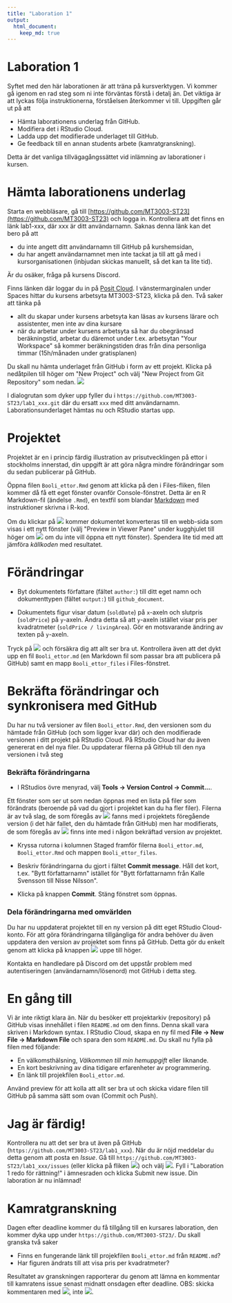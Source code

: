 ```yaml
---
title: "Laboration 1"
output:
  html_document:
    keep_md: true
---
```

# Laboration 1

Syftet med den här laborationen är att träna på kursverktygen. Vi kommer gå igenom en rad steg som ni inte förväntas förstå i detalj än. Det viktiga är att lyckas följa instruktionerna, förståelsen återkommer vi till. Uppgiften går ut på att

- Hämta laborationens underlag från GitHub.
- Modifiera det i RStudio Cloud.
- Ladda upp det modifierade underlaget till GitHub.
- Ge feedback till en annan students arbete (kamratgranskning).

Detta är det vanliga tillvägagångssättet vid inlämning av laborationer i kursen.

# Hämta laborationens underlag

Starta en webbläsare, gå till [https://github.com/MT3003-ST23](https://github.com/MT3003-ST23) och logga in. Kontrollera att det finns en länk lab1-xxx, där xxx är ditt användarnamn. Saknas denna länk kan det bero på att

- du inte angett ditt användarnamn till GitHub på kurshemsidan,
- du har angett användarnamnet men inte tackat ja till att gå med i kursorganisationen (inbjudan skickas manuellt, så det kan ta lite tid).

Är du osäker, fråga på kursens Discord.


Finns länken där loggar du in på [Posit Cloud](https://posit.cloud/). I vänstermarginalen under Spaces hittar du kursens arbetsyta MT3003-ST23, klicka på den. Två saker att tänka på

- allt du skapar under kursens arbetsyta kan läsas av kursens lärare och assistenter, men inte av dina kursare
- när du arbetar under kursens arbetsyta så har du obegränsad beräkningstid, arbetar du däremot under t.ex. arbetsytan "Your Workspace" så kommer beräkningstiden dras från dina personliga timmar (15h/månaden under gratisplanen)

Du skall nu hämta underlaget från GitHub i form av ett projekt. Klicka på nedåtpilen till höger om "New Project" och välj "New Project from Git Repository" som nedan.
![](/img/new_project_github.png)

I dialogrutan som dyker upp fyller du i `https://github.com/MT3003-ST23/lab1_xxx.git` där du ersatt `xxx` med ditt användarnamn. Laborationsunderlaget hämtas nu och RStudio startas upp. 

# Projektet

Projektet är en i princip färdig illustration av prisutvecklingen på ettor i stockholms innerstad, din uppgift är att göra några mindre förändringar som du sedan publicerar på GitHub. 

Öppna filen `Booli_ettor.Rmd` genom att klicka på den i Files-fliken, filen kommer då få ett eget fönster ovanför Console-fönstret. Detta är en R Markdown-fil (ändelse `.Rmd`), en textfil som blandar [Markdown](https://en.wikipedia.org/wiki/Markdown) med instruktioner skrivna i R-kod. 



Om du klickar på ![](/img/knit.png) kommer dokumentet konverteras till en webb-sida som visas i ett nytt fönster (välj "Preview in Viewer Pane" under kugghjulet till höger om ![](/img/knit.png) om du inte vill öppna ett nytt fönster). Spendera lite tid med att jämföra *källkoden* med resultatet.


# Förändringar

- Byt dokumentets författare (fältet `author:`) till ditt eget namn och dokumenttypen (fältet `output:`) till `github_document`.

- Dokumentets figur visar datum (`soldDate`) på `x`-axeln och slutpris (`soldPrice`) på `y`-axeln. Ändra detta så att `y`-axeln istället visar pris per kvadratmeter (`soldPrice / livingArea`). Gör en motsvarande ändring av texten på `y`-axeln.

Tryck på ![](/img/knit.png) och försäkra dig att allt ser bra ut. Kontrollera även att det dykt upp en fil `Booli_ettor.md` (en Markdown fil som passar bra att publicera på GitHub) samt en mapp `Booli_ettor_files` i Files-fönstret.

# Bekräfta förändringar och synkronisera med GitHub

Du har nu två versioner av filen `Booli_ettor.Rmd`, den versionen som du hämtade från GitHub (och som ligger kvar där) och den modifierade versionen i ditt projekt på RStudio Cloud. På RStudio Cloud har du även genererat en del nya filer. Du uppdaterar filerna på GitHub till den nya versionen i två steg

### Bekräfta förändringarna 

- I RStudios övre menyrad, välj **Tools &#8594; Version Control &#8594; Commit...**.

Ett fönster som ser ut som nedan öppnas med en lista på filer som förändrats (beroende på vad du gjort i projektet kan du ha fler filer). Filerna är av två slag, de som föregås av ![](/img/commitM.png) fanns med i projektets föregående version (i det här fallet, den du hämtade från GitHub) men har modifierats, de som föregås av ![](/img/commitQ.png) finns inte med i någon bekräftad version av projektet.

- Kryssa rutorna i kolumnen Staged framför filerna `Booli_ettor.md`, `Booli_ettor.Rmd` och mappen `Booli_ettor_files`.

- Beskriv förändringarna du gjort i fältet **Commit message**. Håll det kort, t.ex. "Bytt författarnamn" istället för "Bytt författarnamn från Kalle Svensson till Nisse Nilsson". 

- Klicka på knappen **Commit**. Stäng fönstret som öppnas.

### Dela förändringarna med omvärlden

Du har nu uppdaterat projektet till en ny version på ditt eget RStudio Cloud-konto. För att göra förändringarna tillgängliga för andra behöver du även uppdatera den version av projektet som finns på GitHub. Detta gör du enkelt genom att klicka på knappen ![](/img/push_button.png) uppe till höger.

Kontakta en handledare på Discord om det uppstår problem med autentiseringen (användarnamn/lösenord) mot GitHub i detta steg.

# En gång till

Vi är inte riktigt klara än. När du besöker ett projektarkiv (repository) på GitHub visas innehållet i filen `README.md` om den finns. Denna skall vara skriven i Markdown syntax. I RStudio Cloud, skapa en ny fil med **File &#8594; New File &#8594; Markdown File** och spara den som `README.md`. Du skall nu fylla på filen med följande:

- En välkomsthälsning, *Välkommen till min hemuppgift* eller liknande.
- En kort beskrivning av dina tidigare erfarenheter av programmering.
- En länk till projekfilen `Booli_ettor.md`.

Använd preview för att kolla att allt ser bra ut och skicka vidare filen till GitHub på samma sätt som ovan (Commit och Push).

# Jag är färdig!

Kontrollera nu att det ser bra ut även på GitHub (`https://github.com/MT3003-ST23/lab1_xxx`). När du är nöjd meddelar du detta genom att posta en *Issue*. Gå till `https://github.com/MT3003-ST23/lab1_xxx/issues` (eller klicka på fliken ![](/img/issues.png)) och välj ![](/img/newissue.png). Fyll i "Laboration 1 redo för rättning!" i ämnesraden och klicka Submit new issue. Din laboration är nu inlämnad!

# Kamratgranskning

Dagen efter deadline kommer du få tillgång till en kursares laboration, den kommer dyka upp under `https://github.com/MT3003-ST23/`. Du skall granska två saker

- Finns en fungerande länk till projekfilen `Booli_ettor.md` från `README.md`?
- Har figuren ändrats till att visa pris per kvadratmeter?

Resultatet av granskningen rapporterar du genom att lämna en kommentar till kamratens issue senast midnatt onsdagen efter deadline. OBS: skicka kommentaren med ![](/img/comment.png), inte ![](/img/close.png).




